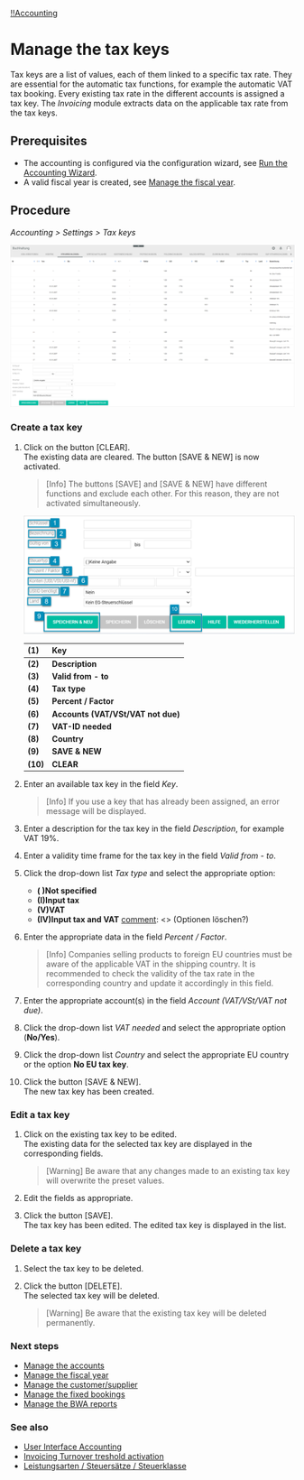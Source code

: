 [!!Accounting](Actindo/Accounting)

# Manage the tax keys

Tax keys are a list of values, each of them linked to a specific tax rate. They are essential for the automatic tax functions, for example the automatic VAT tax booking. Every existing tax rate in the different accounts is assigned a tax key. The *Invoicing* module extracts data on the applicable tax rate from the tax keys.


## Prerequisites

- The accounting is configured via the configuration wizard, see [Run the Accounting Wizard](01_RunAccountingWizard.md).
- A valid fiscal year is created, see [Manage the fiscal year](04_ManageFiscalYear.md).



## Procedure

*Accounting > Settings > Tax keys*

![Tax keys](/Assets/Screenshots/Accounting/Settings/TaxKeys/TaxKeys_Screen.png "[Tax keys]")


### Create a tax key

1. Click on the button [CLEAR].   
The existing data are cleared. The button [SAVE & NEW] is now activated.

    > [Info] The buttons [SAVE] and [SAVE & NEW] have different functions and exclude each other. For this reason, they are not activated simultaneously.

    ![Create a tax key](/Assets/Screenshots/Accounting/Settings/TaxKeys/TaxKeys_Buttons.png "[Create a tax key]")

   | (1) | Key |
   |-----|---------------------|
   | **(2)** | **Description** |
   | **(3)** | **Valid from - to** |
   | **(4)** | **Tax type** |
   | **(5)** | **Percent / Factor** |
   | **(6)** | **Accounts (VAT/VSt/VAT not due)** |
   | **(7)** | **VAT-ID needed** |
   | **(8)** | **Country** |
   | **(9)** | **SAVE & NEW** |
   | **(10)** | **CLEAR** |

[comment]: <> (Wenn keine Legende/Screenshot-Closeup, wie soll der Kunde wissen, worauf es sich bezieht? Text auf EN -> Screenshots noch auf DE? Abschnitte: hier Screenshot einfach weglassen? Ganzes Bildschirm nicht so einfach lesbar, oder kann man danach darauf klicken und vergrößern?)

[comment]: <> (Style guide: Max. 7 steps. Einige Felder weglassen?)

2. Enter an available tax key in the field *Key*.

    > [Info] If you use a key that has already been assigned, an error message will be displayed.

3. Enter a description for the tax key in the field *Description*, for example VAT 19%.

4. Enter a validity time frame for the tax key in the field *Valid from - to*.

5.  Click the drop-down list *Tax type* and select the appropriate option:
      - **( )Not specified**
      - **(I)Input tax**
      - **(V)VAT**
      - **(IV)Input tax and VAT**
[comment]: <> (Optionen löschen?)

6. Enter the appropriate data in the field *Percent / Factor*.

    > [Info] Companies selling products to foreign EU countries must be aware of the applicable VAT in the shipping country. It is recommended to check the validity of the tax rate in the corresponding country and update it accordingly in this field.

7. Enter the appropriate account(s) in the field *Account (VAT/VSt/VAT not due)*.

8. Click the drop-down list *VAT needed* and select the appropriate option (**No/Yes**).

9. Click the drop-down list *Country* and select the appropriate EU country or the option **No EU tax key**.

10. Click the button [SAVE & NEW].  
The new tax key has been created.


### Edit a tax key

1. Click on the existing tax key to be edited.   
The existing data for the selected tax key are displayed in the corresponding fields.

    > [Warning] Be aware that any changes made to an existing tax key will overwrite the preset values.

2. Edit the fields as appropriate.

3. Click the button [SAVE].   
The tax key has been edited. The edited tax key is displayed in the list.


### Delete a tax key

1. Select the tax key to be deleted.

2. Click the button [DELETE].  
The selected tax key will be deleted.

    > [Warning] Be aware that the existing tax key will be deleted permanently.


### Next steps

- [Manage the accounts](03_ManageAccounts.md)
- [Manage the fiscal year](04_ManageFiscalYear.md)
- [Manage the customer/supplier](05_ManageCustomerSupplier.md)
- [Manage the fixed bookings](06_ManageFixedBookings.md)
- [Manage the BWA reports](07_ManageBWAReports.md)

### See also

- [User Interface Accounting](/Accounting/UserInterface/00_UserInterface.md)
- [Invoicing Turnover treshold activation](#headingID)
- [Leistungsarten / Steuersätze / Steuerklasse](#headingID)
